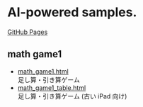 # AI-powered samples.

[GitHub Pages](https://masamitsu-murase.github.io/ai_powered/)

## math game1

* [math_game1.html](./math_game1.html)  
  足し算・引き算ゲーム
* [math_game1_table.html](./math_game1_table.html)  
  足し算・引き算ゲーム (古い iPad 向け)
